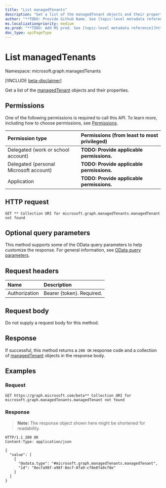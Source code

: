 ```yaml
---
title: "List managedTenants"
description: "Get a list of the managedTenant objects and their properties."
author: "**TODO: Provide Github Name. See [topic-level metadata reference](https://msgo.azurewebsites.net/add/document/guidelines/metadata.html#topic-level-metadata)**"
ms.localizationpriority: medium
ms.prod: "**TODO: Add MS prod. See [topic-level metadata reference](https://msgo.azurewebsites.net/add/document/guidelines/metadata.html#topic-level-metadata)**"
doc_type: apiPageType
---
```


# List managedTenants
Namespace: microsoft.graph.managedTenants

[!INCLUDE [beta-disclaimer](../../includes/beta-disclaimer.md)]

Get a list of the [managedTenant](../resources/managedtenants-managedtenant.md) objects and their properties.

## Permissions
One of the following permissions is required to call this API. To learn more, including how to choose permissions, see [Permissions](/graph/permissions-reference).

|Permission type|Permissions (from least to most privileged)|
|:---|:---|
|Delegated (work or school account)|**TODO: Provide applicable permissions.**|
|Delegated (personal Microsoft account)|**TODO: Provide applicable permissions.**|
|Application|**TODO: Provide applicable permissions.**|

## HTTP request

<!-- {
  "blockType": "ignored"
}
-->
``` http
GET ** Collection URI for microsoft.graph.managedTenants.managedTenant not found
```

## Optional query parameters
This method supports some of the OData query parameters to help customize the response. For general information, see [OData query parameters](/graph/query-parameters).

## Request headers
|Name|Description|
|:---|:---|
|Authorization|Bearer {token}. Required.|

## Request body
Do not supply a request body for this method.

## Response

If successful, this method returns a `200 OK` response code and a collection of [managedTenant](../resources/managedtenant.md) objects in the response body.

## Examples

### Request
<!-- {
  "blockType": "request",
  "name": "list_managedtenant"
}
-->
``` http
GET https://graph.microsoft.com/beta** Collection URI for microsoft.graph.managedTenants.managedTenant not found
```


### Response
>**Note:** The response object shown here might be shortened for readability.
<!-- {
  "blockType": "response",
  "truncated": true,
  "@odata.type": "Collection(microsoft.graph.managedTenants.managedTenant)"
}
-->
``` http
HTTP/1.1 200 OK
Content-Type: application/json

{
  "value": [
    {
      "@odata.type": "#microsoft.graph.managedTenants.managedTenant",
      "id": "8ecfa98f-a98f-8ecf-8fa9-cf8e8fa9cf8e"
    }
  ]
}
```

